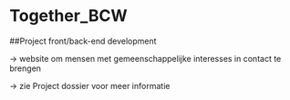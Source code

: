 # Together_BCW

##Project front/back-end development  

   
-> website om mensen met gemeenschappelijke interesses in contact te brengen  

-> zie Project dossier voor meer informatie  
